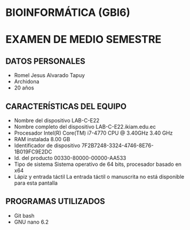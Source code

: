 # BIOINFORMÁTICA (GBI6)
# EXAMEN DE MEDIO SEMESTRE
## DATOS PERSONALES
- Romel Jesus Alvarado Tapuy
- Archidona
- 20 años
## CARACTERÍSTICAS DEL EQUIPO
- Nombre del dispositivo	LAB-C-E22
- Nombre completo del dispositivo	LAB-C-E22.ikiam.edu.ec
- Procesador	Intel(R) Core(TM) i7-4770 CPU @ 3.40GHz   3.40 GHz
- RAM instalada	8.00 GB
- Identificador de dispositivo	7F2B7248-3324-4746-8E76-1B019FC9E2DC
- Id. del producto	00330-80000-00000-AA533
- Tipo de sistema	Sistema operativo de 64 bits, procesador basado en x64
- Lápiz y entrada táctil	La entrada táctil o manuscrita no está disponible para esta pantalla
## PROGRAMAS UTILIZADOS 
- Git bash
- GNU nano 6.2



